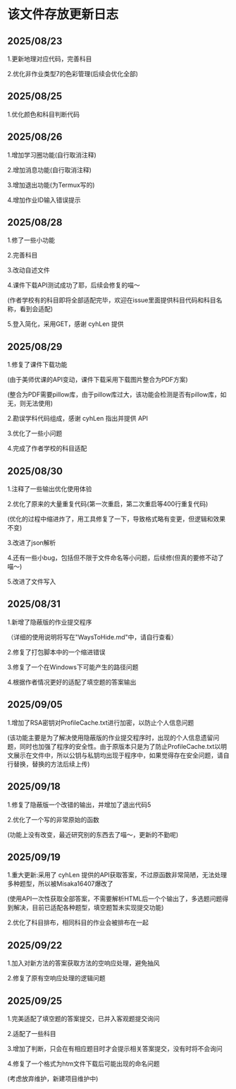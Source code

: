 # 该文件存放更新日志 #
## 2025/08/23 ##
1.更新地理对应代码，完善科目

2.优化非作业类型7的色彩管理(后续会优化全部)
## 2025/08/25 ##
1.优化颜色和科目判断代码
## 2025/08/26 ##
1.增加学习圈功能(自行取消注释)

2.增加消息功能(自行取消注释)

3.增加退出功能(为Termux写的)

4.增加作业ID输入错误提示

## 2025/08/28 ##
1.修了一些小功能

2.完善科目

3.改动自述文件

4.课件下载API测试成功了耶，后续会修复的喵～

(作者学校有的科目即将全部适配完毕，欢迎在issue里面提供科目代码和科目名称，看到会适配)

5.登入简化，采用GET，感谢 cyhLen 提供

## 2025/08/29 ##
1.修复了课件下载功能

(由于美师优课的API变动，课件下载采用下载图片整合为PDF方案)

(整合为PDF需要pillow库，由于pillow库过大，该功能会检测是否有pillow库，如无，则无法使用)

2.勘误学科代码组成，感谢 cyhLen 指出并提供 API

3.优化了一些小问题

4.完成了作者学校的科目适配

## 2025/08/30 ##
1.注释了一些输出优化使用体验

2.优化了原来的大量重复代码(第一次重启，第二次重启等400行重复代码)

(优化的过程中缩进炸了，用工具修复了一下，导致格式略有变更，但逻辑和效果不变)

3.改进了json解析

4.还有一些小bug，包括但不限于文件命名等小问题，后续修(但真的要修不动了喵～)

5.改进了文件写入

## 2025/08/31 ##
1.新增了隐蔽版的作业提交程序

（详细的使用说明将写在"WaysToHide.md"中，请自行查看）

2.修复了打包脚本中的一个缩进错误

3.修复了一个在Windows下可能产生的路径问题

4.根据作者情况更好的适配了填空题的答案输出

## 2025/09/05 ##

1.增加了RSA密钥对ProfileCache.txt进行加密，以防止个人信息问题

(该功能主要是为了解决使用隐蔽版的作业提交程序时，出现的个人信息遗留问题，同时也加强了程序的安全性。由于原版本只是为了防止ProfileCache.txt以明文展示在文件中，所以公钥与私钥均出现于程序中，如果觉得存在安全问题，请自行替换，替换的方法后续上传)

## 2025/09/18 ##
1.修复了隐蔽版一个改错的输出，并增加了退出代码5

2.优化了一个写的非常原始的函数

(功能上没有改变，最近研究别的东西去了喵～，更新的不勤呢)

## 2025/09/19 ##
1.重大更新:采用了 cyhLen 提供的API获取答案，不过原函数非常简陋，无法处理多种题型，所以被Misaka16407爆改了

(使用API一次性获取全部答案，不需要解析HTML后一个个输出了，多选题问题得到解决，目前已适配各种题型，填空题暂未实现提交功能)

2.优化了科目排布，相同科目的作业会被排布在一起

## 2025/09/22 ##
1.加入对新方法的答案获取方法的空响应处理，避免抽风

2.修复了原有空响应处理的逻辑问题

## 2025/09/25 ##
1.完美适配了填空题的答案提交，已并入客观题提交询问

2.适配了一些科目

3.增加了判断，只会在有相应题目时才会提示相关答案提交，没有时将不会询问

4.修复了一个格式为htm文件下载后可能出现的命名问题

(考虑放弃维护，新建项目维护中)